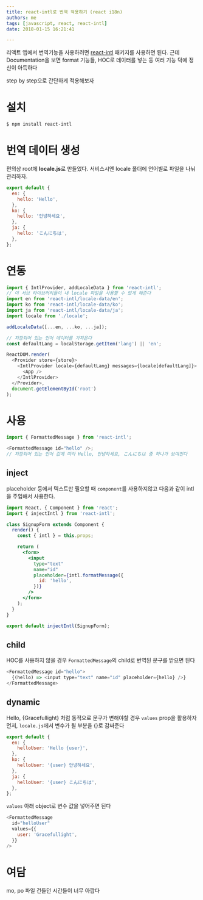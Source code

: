 ```yaml
---
title: react-intl로 번역 적용하기 (react i18n)
authors: me
tags: [javascript, react, react-intl]
date: 2018-01-15 16:21:41

---
```


리액트 앱에서 번역기능을 사용하려면 [react-intl](https://github.com/yahoo/react-intl) 패키지를 사용하면 된다.
근데 Documentation을 보면 format 기능들, HOC로 데이터를 넣는 등 여러 기능 덕에 정신이 아득하다

step by step으로 간단하게 적용해보자

# 설치

```bash
$ npm install react-intl
```

# 번역 데이터 생성

편의상 root에 **locale.js**로 만들었다. 서비스시엔 locale 폴더에 언어별로 파일을 나눠 관리하자.

```js locale.js
export default {
  en: {
    hello: 'Hello',
  },
  ko: {
    hello: '안녕하세요',
  },
  ja: {
    hello: 'こんにちは',
  },
};
```

# 연동

```js index.js
import { IntlProvider, addLocaleData } from 'react-intl';
// 이 서브 라이브러리들이 내 locale 파일을 사용할 수 있게 해준다
import en from 'react-intl/locale-data/en';
import ko from 'react-intl/locale-data/ko';
import ja from 'react-intl/locale-data/ja';
import locale from './locale';

addLocaleData([...en, ...ko, ...ja]);

// 저장되어 있는 언어 데이터를 가져온다
const defaultLang = localStorage.getItem('lang') || 'en';

ReactDOM.render(
  <Provider store={store}>
    <IntlProvider locale={defaultLang} messages={locale[defaultLang]}>
      <App />
    </IntlProvider>
  </Provider>,
  document.getElementById('root')
);
```

# 사용

```js
import { FormattedMessage } from 'react-intl';

<FormattedMessage id="hello" />;
// 저장되어 있는 언어 값에 따라 Hello, 안녕하세요, こんにちは 중 하나가 보여진다
```

## inject

placeholder 등에서 텍스트만 필요할 때 `component`를 사용하지않고 다음과 같이 intl을 주입해서 사용한다.

```jsx
import React, { Component } from 'react';
import { injectIntl } from 'react-intl';

class SignupForm extends Component {
  render() {
    const { intl } = this.props;

    return (
      <form>
        <input
          type="text"
          name="id"
          placeholder={intl.formatMessage({
            id: 'hello',
          })}
        />
      </form>
    );
  }
}

export default injectIntl(SignupForm);
```

## child

HOC를 사용하지 않을 경우 `FormattedMessage`의 child로 번역된 문구를 받으면 된다

```js
<FormattedMessage id="hello">
  {(hello) => <input type="text" name="id" placeholder={hello} />}
</FormattedMessage>
```

## dynamic

Hello, {Gracefullight} 처럼 동적으로 문구가 변해야할 경우 `values` prop을 활용하자
먼저, `locale.js`에서 변수가 될 부분을 {}로 감싸준다

```js locale.js
export default {
  en: {
    helloUser: 'Hello {user}',
  },
  ko: {
    helloUser: '{user} 안녕하세요',
  },
  ja: {
    helloUser: '{user} こんにちは',
  },
};
```

`values` 아래 object로 변수 값을 넣어주면 된다

```js
<FormattedMessage
  id="helloUser"
  values={{
    user: 'Gracefullight',
  }}
/>
```

# 여담

mo, po 파일 건들던 시간들이 너무 아깝다
